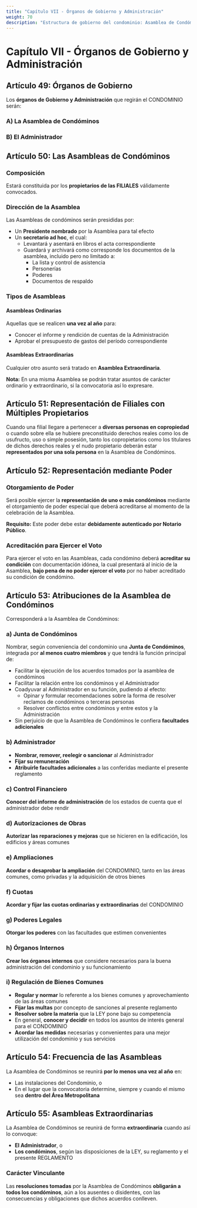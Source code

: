 ```yaml
---
title: "Capítulo VII - Órganos de Gobierno y Administración"
weight: 70
description: "Estructura de gobierno del condominio: Asamblea de Condóminos y Administrador"
---
```


# Capítulo VII - Órganos de Gobierno y Administración

## Artículo 49: Órganos de Gobierno

Los **órganos de Gobierno y Administración** que regirán el CONDOMINIO serán:

### A) La Asamblea de Condóminos
### B) El Administrador

## Artículo 50: Las Asambleas de Condóminos

### Composición
Estará constituida por los **propietarios de las FILIALES** válidamente convocados.

### Dirección de la Asamblea
Las Asambleas de condóminos serán presididas por:
- Un **Presidente nombrado** por la Asamblea para tal efecto
- Un **secretario ad hoc**, el cual:
  - Levantará y asentará en libros el acta correspondiente
  - Guardará y archivará como corresponde los documentos de la asamblea, incluido pero no limitado a:
    - La lista y control de asistencia
    - Personerías
    - Poderes
    - Documentos de respaldo

### Tipos de Asambleas

#### Asambleas Ordinarias
Aquellas que se realicen **una vez al año** para:
- Conocer el informe y rendición de cuentas de la Administración
- Aprobar el presupuesto de gastos del período correspondiente

#### Asambleas Extraordinarias
Cualquier otro asunto será tratado en **Asamblea Extraordinaria**.

**Nota:** En una misma Asamblea se podrán tratar asuntos de carácter ordinario y extraordinario, si la convocatoria así lo expresare.

## Artículo 51: Representación de Filiales con Múltiples Propietarios

Cuando una filial llegare a pertenecer a **diversas personas en copropiedad** o cuando sobre ella se hubiere preconstituido derechos reales como los de usufructo, uso o simple posesión, tanto los copropietarios como los titulares de dichos derechos reales y el nudo propietario deberán estar **representados por una sola persona** en la Asamblea de Condóminos.

## Artículo 52: Representación mediante Poder

### Otorgamiento de Poder
Será posible ejercer la **representación de uno o más condóminos** mediante el otorgamiento de poder especial que deberá acreditarse al momento de la celebración de la Asamblea.

**Requisito:** Este poder debe estar **debidamente autenticado por Notario Público**.

### Acreditación para Ejercer el Voto
Para ejercer el voto en las Asambleas, cada condómino deberá **acreditar su condición** con documentación idónea, la cual presentará al inicio de la Asamblea, **bajo pena de no poder ejercer el voto** por no haber acreditado su condición de condómino.

## Artículo 53: Atribuciones de la Asamblea de Condóminos

Corresponderá a la Asamblea de Condóminos:

### a) Junta de Condóminos
Nombrar, según conveniencia del condominio una **Junta de Condóminos**, integrada por **al menos cuatro miembros** y que tendrá la función principal de:
- Facilitar la ejecución de los acuerdos tomados por la asamblea de condóminos
- Facilitar la relación entre los condóminos y el Administrador
- Coadyuvar al Administrador en su función, pudiendo al efecto:
  - Opinar y formular recomendaciones sobre la forma de resolver reclamos de condóminos o terceras personas
  - Resolver conflictos entre condóminos y entre estos y la Administración
- Sin perjuicio de que la Asamblea de Condóminos le confiera **facultades adicionales**

### b) Administrador
- **Nombrar, remover, reelegir o sancionar** al Administrador
- **Fijar su remuneración**
- **Atribuirle facultades adicionales** a las conferidas mediante el presente reglamento

### c) Control Financiero
**Conocer del informe de administración** de los estados de cuenta que el administrador debe rendir

### d) Autorizaciones de Obras
**Autorizar las reparaciones y mejoras** que se hicieren en la edificación, los edificios y áreas comunes

### e) Ampliaciones
**Acordar o desaprobar la ampliación** del CONDOMINIO, tanto en las áreas comunes, como privadas y la adquisición de otros bienes

### f) Cuotas
**Acordar y fijar las cuotas ordinarias y extraordinarias** del CONDOMINIO

### g) Poderes Legales
**Otorgar los poderes** con las facultades que estimen convenientes

### h) Órganos Internos
**Crear los órganos internos** que considere necesarios para la buena administración del condominio y su funcionamiento

### i) Regulación de Bienes Comunes
- **Regular y normar** lo referente a los bienes comunes y aprovechamiento de las áreas comunes
- **Fijar las multas** por concepto de sanciones al presente reglamento
- **Resolver sobre la materia** que la LEY pone bajo su competencia
- En general, **conocer y decidir** en todos los asuntos de interés general para el CONDOMINIO
- **Acordar las medidas** necesarias y convenientes para una mejor utilización del condominio y sus servicios

## Artículo 54: Frecuencia de las Asambleas

La Asamblea de Condóminos se reunirá **por lo menos una vez al año** en:
- Las instalaciones del Condominio, o
- En el lugar que la convocatoria determine, siempre y cuando el mismo sea **dentro del Área Metropolitana**

## Artículo 55: Asambleas Extraordinarias

La Asamblea de Condóminos se reunirá de forma **extraordinaria** cuando así lo convoque:
- **El Administrador**, o  
- **Los condóminos**, según las disposiciones de la LEY, su reglamento y el presente REGLAMENTO

### Carácter Vinculante
Las **resoluciones tomadas** por la Asamblea de Condóminos **obligarán a todos los condóminos**, aún a los ausentes o disidentes, con las consecuencias y obligaciones que dichos acuerdos conlleven.